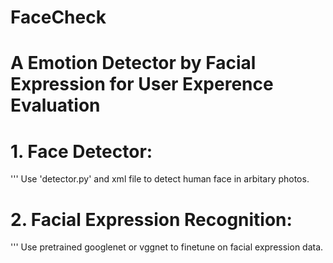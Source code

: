 # FaceCheck
# A Emotion Detector by Facial Expression for User Experence Evaluation
# 1. Face Detector:
'''
Use 'detector.py' and xml file to detect human face in arbitary photos.
# 2. Facial Expression Recognition: 
'''
Use pretrained googlenet or vggnet to finetune on facial expression data.
